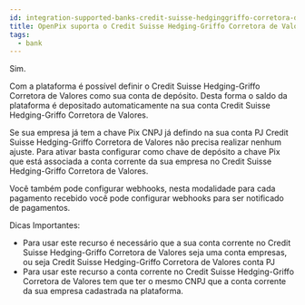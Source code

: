 ```yaml
---
id: integration-supported-banks-credit-suisse-hedginggriffo-corretora-de-valores
title: OpenPix suporta o Credit Suisse Hedging-Griffo Corretora de Valores ?
tags:
  - bank
---
```


Sim.

Com a plataforma é possível definir o Credit Suisse Hedging-Griffo Corretora de Valores como sua conta de depósito. Desta forma o saldo da plataforma é depositado automaticamente na sua conta Credit Suisse Hedging-Griffo Corretora de Valores.

Se sua empresa já tem a chave Pix CNPJ já defindo na sua conta PJ Credit Suisse Hedging-Griffo Corretora de Valores não precisa realizar nenhum ajuste. Para ativar basta configurar como chave de depósito a chave Pix que está associada a conta corrente da sua empresa no Credit Suisse Hedging-Griffo Corretora de Valores.

Você também pode configurar webhooks, nesta modalidade para cada pagamento recebido você pode configurar webhooks para ser notificado de pagamentos.

Dicas Importantes:

- Para usar este recurso é necessário que a sua conta corrente no Credit Suisse Hedging-Griffo Corretora de Valores seja uma conta empresas, ou seja Credit Suisse Hedging-Griffo Corretora de Valores conta PJ
- Para usar este recurso a conta corrente no Credit Suisse Hedging-Griffo Corretora de Valores tem que ter o mesmo CNPJ que a conta corrente da sua empresa cadastrada na plataforma.
